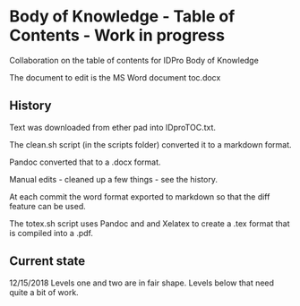 # Body of Knowledge - Table of Contents - Work in progress
Collaboration on the table of contents for IDPro Body of Knowledge

The document to edit is the MS Word document toc.docx

## History
Text was downloaded from ether pad into IDproTOC.txt.

The clean.sh script (in the scripts folder) converted it to a markdown format.

Pandoc converted that to a .docx format.

Manual edits - cleaned up a few things - see the history.

At each commit the word format exported to markdown so that the diff feature can be used.

The totex.sh script uses Pandoc and and Xelatex to create a .tex format that is compiled into a .pdf.

## Current state

12/15/2018 Levels one and two are in fair shape.  Levels below that need quite a bit of work.

